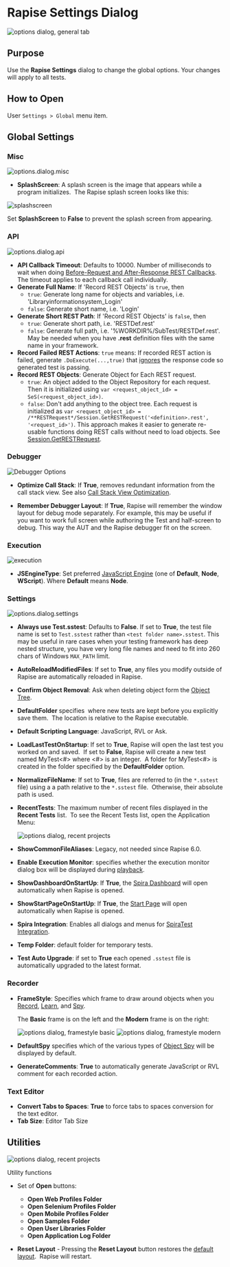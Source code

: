 # Rapise Settings Dialog

![options dialog, general tab](./img/options_dialog1.png)

## Purpose

Use the **Rapise Settings** dialog to change the global options. Your changes will apply to all tests.

## How to Open

User `Settings > Global` menu item.

## Global Settings

### Misc

![options.dialog.misc](./img/options_dialog4.png)

* **SplashScreen**: A splash screen is the image that appears while a program initializes.  The Rapise splash screen looks like this:

![splashscreen](./img/options_dialog3.png)

Set **SplashScreen** to **False** to prevent the splash screen from appearing.

### API

![options.dialog.api](./img/options_dialog_api.png)

* **API Callback Timeout**: Defaults to 10000. Number of milliseconds to wait when doing [Before-Request and After-Response REST Callbacks](rest_web_service.md#before-request-and-after-response-rest-callbacks). The timeout applies to each callback call individually.
* **Generate Full Name**: If 'Record REST Objects' is `true`, then
    * `true`: Generate long name for objects and variables, i.e. 'Libraryinformationsystem_Login'
    * `false`: Generate short name, i.e. 'Login'
* **Generate Short REST Path**: If 'Record REST Objects' is `false`, then
    * `true`: Generate short path, i.e. 'RESTDef.rest'
    * `false`: Generate full path, i.e. '%WORKDIR%/SubTest/RESTDef.rest'. May be needed when you have **.rest** definition files with the same name in your framework.
* **Record Failed REST Actions**: `true` means: If recorded REST action is failed, generate `.DoExecute(...,true)` that [ignores](../Libraries/RESTService.md#doexecute) the response code so generated test is passing.
* **Record REST Objects**: Generate Object for Each REST request.
    * `true`: An object added to the Object Repository for each request. Then it is initialized using `var <request_object_id> = SeS(<request_object_id>)`.
    * `false`: Don't add anything to the object tree. Each request is initialized as `var <request_object_id> = /**RESTRequest*/Session.GetRESTRequest('<definition>.rest', '<request_id>')`. This approach makes it easier to generate re-usable functions doing REST calls without need to load objects. See [Session.GetRESTRequest](../Libraries/Session.md#getrestrequest).

### Debugger

![Debugger Options](./img/options_dialog_debugger_node.png)

* **Optimize Call Stack**: If **True**, removes redundant information from the call stack view. See also [Call Stack View Optimization](variable_call_stack_view.md#call-stack-view-optimization).

* **Remember Debugger Layout**: If **True**, Rapise will remember the window layout for debug mode separately. For example, this may be useful if you want to work full screen while authoring the Test and half-screen to debug. This way the AUT and the Rapise debugger fit on the screen.

### Execution

![execution](./img/options_dialog_execution.png)

* **JSEngineType**: Set preferred  [JavaScript Engine](jscript_language_reference.md) (one of **Default**, **Node**, **WScript**). Where **Default** means **Node**.

### Settings

![options.dialog.settings](./img/options_dialog5.png)

* **Always use Test.sstest**: Defaults to **False**. If set to **True**, the test file name is set to `Test.sstest` rather than `<test folder name>.sstest`. This may be useful in rare cases when your testing framework has deep nested structure, you have very long file names and need to fit into 260 chars of Windows `MAX_PATH` limit.
* **AutoReloadModifiedFiles**: If set to **True**, any files you modify outside of Rapise are automatically reloaded in Rapise.
* **Confirm Object Removal**: Ask when deleting object form the [Object Tree](object_tree.md).
* **DefaultFolder** specifies  where new tests are kept before you explicitly save them.  The location is relative to the Rapise executable.
* **Default Scripting Language**: JavaScript, RVL or Ask. 
* **LoadLastTestOnStartup**: If set to **True**, Rapise will open the last test you worked on and saved.  If set to **False**, Rapise will create a new test named MyTest<#> where <#> is an integer.  A folder for MyTest<#> is created in the folder specified by the **DefaultFolder** option.
* **NormalizeFileName**: If set to **True**, files are referred to (in the `*.sstest` file) using a a path relative to the `*.sstest` file.  Otherwise, their absolute path is used.
* **RecentTests**: The maximum number of recent files displayed in the **Recent Tests** list.  To see the Recent Tests list, open the Application Menu:

    ![options dialog, recent projects](./img/options_dialog8.png)

* **ShowCommonFileAliases**: Legacy, not needed since Rapise 6.0.
* **Enable Execution Monitor**: specifies whether the execution monitor dialog box will be displayed during [playback](playback.md).
* **ShowDashboardOnStartUp**: If **True**, the [Spira Dashboard](spira_dashboard_2.md) will open automatically when Rapise is opened.
* **ShowStartPageOnStartUp**: If **True**, the [Start Page](start_page.md) will open automatically when Rapise is opened.
* **Spira Integration**: Enables all dialogs and menus for [SpiraTest Integration](spiratest_integration.md).
* **Temp Folder**:  default folder for temporary tests.
* **Test Auto Upgrade**: if set to **True** each opened `.sstest` file is automatically upgraded to the latest format.

### Recorder

* **FrameStyle**: Specifies which frame to draw around objects when you [Record](recording.md), [Learn](object_learning.md), and [Spy](object_spy.md).

    The **Basic** frame is on the left and the **Modern** frame is on the right:

    ![options dialog, framestyle basic](./img/options_dialog6.png) ![options dialog, framestyle modern](./img/options_dialog7.png)
* **DefaultSpy** specifies which of the various types of [Object Spy](object_spy.md) will be displayed by default.
* **GenerateComments**: **True** to automatically generate JavaScript or RVL comment for each recorded action.

### Text Editor

* **Convert Tabs to Spaces**: **True** to force tabs to spaces conversion for the text editor.
* **Tab Size**: Editor Tab Size

## Utilities

![options dialog, recent projects](./img/options_dialog9.png)

Utility functions

* Set of **Open** buttons:
  * **Open Web Profiles Folder**
  * **Open Selenium Profiles Folder**
  * **Open Mobile Profiles Folder**
  * **Open Samples Folder**
  * **Open User Libraries Folder**
  * **Open Application Log Folder**

* **Reset Layout** - Pressing the **Reset Layout** button restores the [default layout](restoring_the_default_layout.md).  Rapise will restart.
